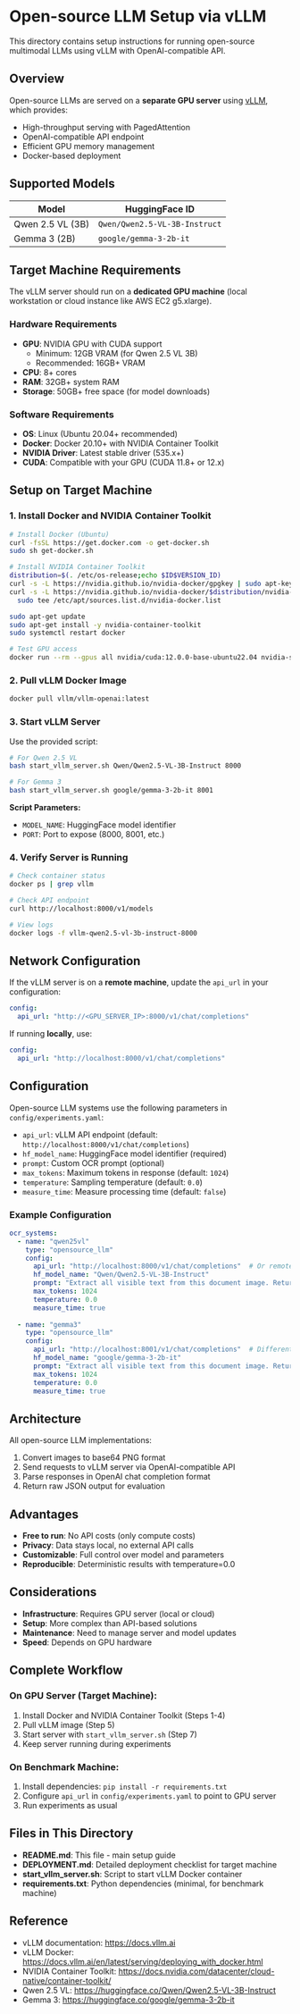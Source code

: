 # Open-source LLM Setup via vLLM

This directory contains setup instructions for running open-source multimodal LLMs using vLLM with OpenAI-compatible API.

## Overview

Open-source LLMs are served on a **separate GPU server** using [vLLM](https://github.com/vllm-project/vllm), which provides:
- High-throughput serving with PagedAttention
- OpenAI-compatible API endpoint
- Efficient GPU memory management
- Docker-based deployment

## Supported Models

| Model | HuggingFace ID |
|-------|----------------|
| Qwen 2.5 VL (3B) | `Qwen/Qwen2.5-VL-3B-Instruct`|
| Gemma 3 (2B) | `google/gemma-3-2b-it` |

## Target Machine Requirements

The vLLM server should run on a **dedicated GPU machine** (local workstation or cloud instance like AWS EC2 g5.xlarge).

### Hardware Requirements
- **GPU**: NVIDIA GPU with CUDA support
  - Minimum: 12GB VRAM (for Qwen 2.5 VL 3B)
  - Recommended: 16GB+ VRAM
- **CPU**: 8+ cores
- **RAM**: 32GB+ system RAM
- **Storage**: 50GB+ free space (for model downloads)

### Software Requirements
- **OS**: Linux (Ubuntu 20.04+ recommended)
- **Docker**: Docker 20.10+ with NVIDIA Container Toolkit
- **NVIDIA Driver**: Latest stable driver (535.x+)
- **CUDA**: Compatible with your GPU (CUDA 11.8+ or 12.x)

## Setup on Target Machine

### 1. Install Docker and NVIDIA Container Toolkit

```bash
# Install Docker (Ubuntu)
curl -fsSL https://get.docker.com -o get-docker.sh
sudo sh get-docker.sh

# Install NVIDIA Container Toolkit
distribution=$(. /etc/os-release;echo $ID$VERSION_ID)
curl -s -L https://nvidia.github.io/nvidia-docker/gpgkey | sudo apt-key add -
curl -s -L https://nvidia.github.io/nvidia-docker/$distribution/nvidia-docker.list | \
  sudo tee /etc/apt/sources.list.d/nvidia-docker.list

sudo apt-get update
sudo apt-get install -y nvidia-container-toolkit
sudo systemctl restart docker

# Test GPU access
docker run --rm --gpus all nvidia/cuda:12.0.0-base-ubuntu22.04 nvidia-smi
```

### 2. Pull vLLM Docker Image

```bash
docker pull vllm/vllm-openai:latest
```

### 3. Start vLLM Server

Use the provided script:

```bash
# For Qwen 2.5 VL
bash start_vllm_server.sh Qwen/Qwen2.5-VL-3B-Instruct 8000

# For Gemma 3
bash start_vllm_server.sh google/gemma-3-2b-it 8001
```

**Script Parameters:**
- `MODEL_NAME`: HuggingFace model identifier
- `PORT`: Port to expose (8000, 8001, etc.)

### 4. Verify Server is Running

```bash
# Check container status
docker ps | grep vllm

# Check API endpoint
curl http://localhost:8000/v1/models

# View logs
docker logs -f vllm-qwen2.5-vl-3b-instruct-8000
```

## Network Configuration

If the vLLM server is on a **remote machine**, update the `api_url` in your configuration:

```yaml
config:
  api_url: "http://<GPU_SERVER_IP>:8000/v1/chat/completions"
```

If running **locally**, use:
```yaml
config:
  api_url: "http://localhost:8000/v1/chat/completions"
```

## Configuration

Open-source LLM systems use the following parameters in `config/experiments.yaml`:

- `api_url`: vLLM API endpoint (default: `http://localhost:8000/v1/chat/completions`)
- `hf_model_name`: HuggingFace model identifier (required)
- `prompt`: Custom OCR prompt (optional)
- `max_tokens`: Maximum tokens in response (default: `1024`)
- `temperature`: Sampling temperature (default: `0.0`)
- `measure_time`: Measure processing time (default: `false`)

### Example Configuration

```yaml
ocr_systems:
  - name: "qwen25vl"
    type: "opensource_llm"
    config:
      api_url: "http://localhost:8000/v1/chat/completions"  # Or remote IP
      hf_model_name: "Qwen/Qwen2.5-VL-3B-Instruct"
      prompt: "Extract all visible text from this document image. Return only the text"
      max_tokens: 1024
      temperature: 0.0
      measure_time: true
      
  - name: "gemma3"
    type: "opensource_llm"
    config:
      api_url: "http://localhost:8001/v1/chat/completions"  # Different port
      hf_model_name: "google/gemma-3-2b-it"
      prompt: "Extract all visible text from this document image. Return only the text"
      max_tokens: 1024
      temperature: 0.0
      measure_time: true
```

## Architecture

All open-source LLM implementations:
1. Convert images to base64 PNG format
2. Send requests to vLLM server via OpenAI-compatible API
3. Parse responses in OpenAI chat completion format
4. Return raw JSON output for evaluation

## Advantages

- **Free to run**: No API costs (only compute costs)
- **Privacy**: Data stays local, no external API calls
- **Customizable**: Full control over model and parameters
- **Reproducible**: Deterministic results with temperature=0.0

## Considerations

- **Infrastructure**: Requires GPU server (local or cloud)
- **Setup**: More complex than API-based solutions
- **Maintenance**: Need to manage server and model updates
- **Speed**: Depends on GPU hardware

## Complete Workflow

### On GPU Server (Target Machine):
1. Install Docker and NVIDIA Container Toolkit (Steps 1-4)
2. Pull vLLM image (Step 5)
3. Start server with `start_vllm_server.sh` (Step 7)
4. Keep server running during experiments

### On Benchmark Machine:
1. Install dependencies: `pip install -r requirements.txt`
2. Configure `api_url` in `config/experiments.yaml` to point to GPU server
3. Run experiments as usual

## Files in This Directory

- **README.md**: This file - main setup guide
- **DEPLOYMENT.md**: Detailed deployment checklist for target machine
- **start_vllm_server.sh**: Script to start vLLM Docker container
- **requirements.txt**: Python dependencies (minimal, for benchmark machine)

## Reference

- vLLM documentation: https://docs.vllm.ai
- vLLM Docker: https://docs.vllm.ai/en/latest/serving/deploying_with_docker.html
- NVIDIA Container Toolkit: https://docs.nvidia.com/datacenter/cloud-native/container-toolkit/
- Qwen 2.5 VL: https://huggingface.co/Qwen/Qwen2.5-VL-3B-Instruct
- Gemma 3: https://huggingface.co/google/gemma-3-2b-it

